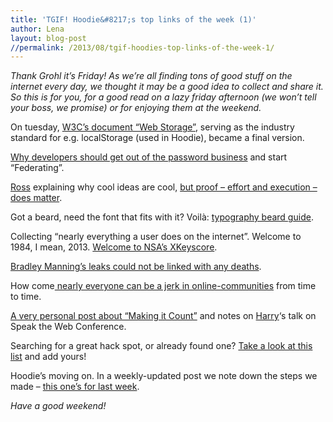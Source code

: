 ```yaml
---
title: 'TGIF! Hoodie&#8217;s top links of the week (1)'
author: Lena
layout: blog-post
//permalink: /2013/08/tgif-hoodies-top-links-of-the-week-1/
---
```

*Thank Grohl it&#8217;s Friday! As we&#8217;re all finding tons of good stuff on the internet every day, we thought it may be a good idea to collect and share it. So this is for you, for a good read on a lazy friday afternoon (we won&#8217;t tell your boss, we promise) or for enjoying them at the weekend.*

On tuesday, [W3C&#8217;s document &#8220;Web Storage&#8221;][1], serving as the industry standard for e.g. localStorage (used in Hoodie), became a final version.

[Why developers should get out of the password business][2] and start &#8220;Federating&#8221;.

[Ross][3] explaining why cool ideas are cool, [but proof &#8211; effort and execution &#8211; does matter][4].

Got a beard, need the font that fits with it? Voilà: [typography beard guide][5].

Collecting &#8220;nearly everything a user does on the internet&#8221;. Welcome to 1984, I mean, 2013. [Welcome to NSA&#8217;s XKeyscore][6].

[Bradley Manning&#8217;s leaks could not be linked with any deaths][7].

How come[ nearly everyone can be a jerk in online-communities][8] from time to time.

[A very personal post about &#8220;Making it Count&#8221;][9] and notes on [Harry][10]&#8216;s talk on Speak the Web Conference.

Searching for a great hack spot, or already found one? [Take a look at this list][11] and add yours!

Hoodie&#8217;s moving on. In a weekly-updated post we note down the steps we made &#8211; [this one&#8217;s for last week][12].

*Have a good weekend!*

<img class="alignnone" alt="" src="https://pbs.twimg.com/media/BQpQmuwCMAA04Tr.jpg" width="1" height="1" /><img class="alignleft" alt="" src="https://pbs.twimg.com/media/BQpQmuwCMAA04Tr.jpg:large" width="1" height="1" />

 [1]: http://www.w3.org/TR/2013/REC-webstorage-20130730/
 [2]: https://www.tbray.org/ongoing/When/201x/2013/07/30/On-Federation
 [3]: http://twitter.com/rosspw
 [4]: http://rosspw.com/your-ideas-do-not-matter/
 [5]: http://www.behance.net/gallery/Typography-Beard-Guide/7445305
 [6]: http://www.theguardian.com/world/2013/jul/31/nsa-top-secret-program-online-data?CMP=twt_gu
 [7]: http://www.courthousenews.com/2013/07/31/59869.htm
 [8]: http://www.somebits.com/weblog/culture/games/toxic-behavior-in-league-of-legends.html
 [9]: http://csswizardry.com/2013/07/make-it-count/
 [10]: http://twitter.com/csswizardry
 [11]: http://jlord.github.io/hack-spots/
 [12]: http://weekly.hood.ie/2013/07/29.html
